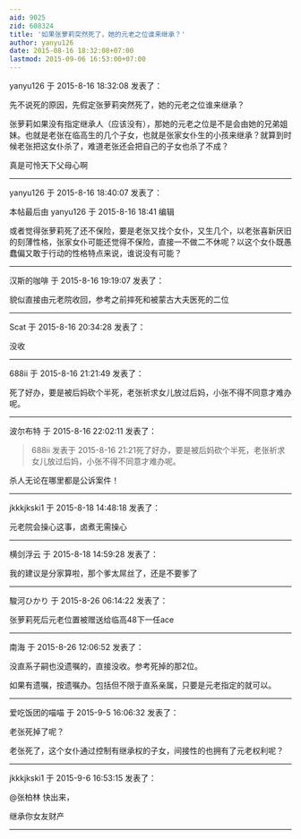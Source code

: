 ```yaml
---
aid: 9025
zid: 608324
title: '如果张萝莉突然死了，她的元老之位谁来继承？'
author: yanyu126
date: 2015-08-16 18:32:08+07:00
lastmod: 2015-09-06 16:53:00+07:00
---
```


yanyu126 于 2015-8-16 18:32:08 发表了：

先不说死的原因，先假定张萝莉突然死了，她的元老之位谁来继承？

张萝莉如果没有指定继承人（应该没有），那她的元老之位是不是会由她的兄弟姐妹。也就是老张在临高生的几个子女，也就是张家女仆生的小孩来继承？就算到时候老张把这女仆杀了，难道老张还会把自己的子女也杀了不成？

真是可怜天下父母心啊

---------

yanyu126 于 2015-8-16 18:40:07 发表了：

本帖最后由 yanyu126 于 2015-8-16 18:41 编辑 

或者觉得张萝莉死了还不保险，要是老张又找个女仆，又生几个，以老张喜新厌旧的刻薄性格，张家女仆可能还觉得不保险，直接一不做二不休呢？以这个女仆既愚蠢偏又敢于行动的性格特点来说，谁说没有可能？

---------

汉斯的咖啡 于 2015-8-16 19:19:07 发表了：

貌似直接由元老院收回，参考之前摔死和被蒙古大夫医死的二位

---------

Scat 于 2015-8-16 20:34:28 发表了：

没收

---------

688ii 于 2015-8-16 21:21:49 发表了：

死了好办，要是被后妈砍个半死，老张祈求女儿放过后妈，小张不得不同意才难办呢。

---------

波尔布特 于 2015-8-16 22:02:11 发表了：

> 688ii 发表于 2015-8-16 21:21死了好办，要是被后妈砍个半死，老张祈求女儿放过后妈，小张不得不同意才难办呢。



杀人无论在哪里都是公诉案件！

---------

jkkkjkski1 于 2015-8-18 14:48:18 发表了：

元老院会操心这事，卤煮无需操心

---------

横剑浮云 于 2015-8-18 14:59:28 发表了：

我的建议是分家算啦，那个爹太屌丝了，还是不要爹了

---------

駿河ひかり 于 2015-8-26 06:14:22 发表了：

张萝莉死后元老位置被赠送给临高48下一任ace

---------

南海 于 2015-8-26 12:06:52 发表了：

没直系子嗣也没遗嘱的，直接没收。参考死掉的那2位。

如果有遗嘱，按遗嘱办。包括但不限于直系亲属，只要是元老指定的就可以。

---------

爱吃饭团的喵喵 于 2015-9-5 16:06:32 发表了：

老张死掉了呢？　

老张死了，这个女仆通过控制有继承权的子女，间接性的也拥有了元老权利呢？

---------

jkkkjkski1 于 2015-9-6 16:53:15 发表了：

@张柏林 快出来，

继承你女友财产

---------

